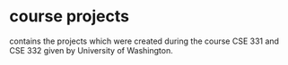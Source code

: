 # course projects
contains the projects which were created during the course CSE 331 and CSE 332 given by University of Washington.
